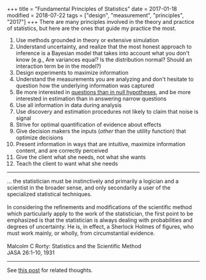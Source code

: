 +++
title = "Fundamental Principles of Statistics"
date = 2017-01-18
modified = 2018-07-22
tags = ["design", "measurement", "principles", "2017"]
+++
There are many principles involved in the theory and practice of statistics, but
here are the ones that guide my practice the most.

1.  Use methods grounded in theory or extensive simulation
2.  Understand uncertainty, and realize that the most honest approach to inference is a Bayesian model that takes into account what you don't know (e.g., Are variances equal?  Is the distribution normal? Should an interaction term be in the model?)
3.  Design experiments to maximize information
4.  Understand the measurements you are analyzing and don't hesitate to
    question how the underlying information was captured
5.  Be more interested in [questions than in null hypotheses](http://clinchem.aaccjnls.org/content/56/7/1080), and be more
    interested in estimation than in answering narrow questions
6.  Use all information in data during analysis
7.  Use discovery and estimation procedures not likely to claim that
    noise is signal
8.  Strive for optimal quantification of evidence about effects
9.  Give decision makers the inputs (*other* than the utility function)
    that optimize decisions
10. Present information in ways that are intuitive, maximize information
    content, and are correctly perceived
11. Give the client what she needs, not what she wants
12. Teach the client to want what she needs

-----

<p class="rquote">
... the statistician must be instinctively and primarily a logician and a scientist in the broader sense, and only secondarily a user of the specialized statistical techniques.
<br><br>
In considering the refinements and modifications of the scientific method which particularly apply to the work of the statistician, the first point to be emphasized is that the statistician is always dealing with probabilities and degrees of uncertainty.  He is, in effect, a Sherlock Holmes of figures, who must work mainly, or wholly, from circumstantial evidence.
<br><br>
Malcolm C Rorty: Statistics and the Scientific Method<br>JASA 26:1-10, 1931
</p>

-----
See [this post](/post/improve-research) for related thoughts.
